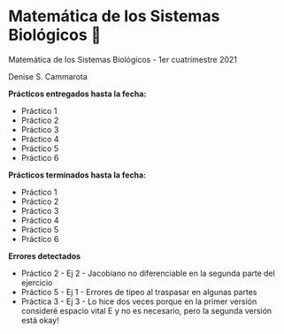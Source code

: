 # Matemática de los Sistemas Biológicos :rainbow:

Matemática de los Sistemas Biológicos - 1er cuatrimestre 2021

Denise S. Cammarota


**Prácticos entregados hasta la fecha:**
- Práctico 1
- Práctico 2
- Práctico 3
- Práctico 4
- Práctico 5
- Práctico 6

**Prácticos terminados hasta la fecha:**
- Práctico 1
- Práctico 2
- Práctico 3
- Práctico 4
- Práctico 5
- Práctico 6

**Errores detectados**
- Práctico 2 - Ej 2 - Jacobiano no diferenciable en la segunda parte del ejercicio 
- Práctico 5 - Ej 1 - Errores de tipeo al traspasar en algunas partes
- Práctica 3 - Ej 3 - Lo hice dos veces porque en la primer versión consideré espacio vital E y no es necesario, pero la segunda versión está okay!
